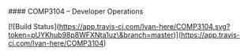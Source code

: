 \#### COMP3104 – Developer Operations



\[!\[Build Status](https://app.travis-ci.com/Ivan-here/COMP3104.svg?token=pUYKhub98p8WFXNta1uz\&branch=master)](https://app.travis-ci.com/Ivan-here/COMP3104)

